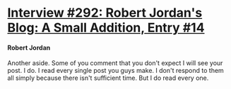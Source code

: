 # [Interview #292: Robert Jordan's Blog: A Small Addition, Entry #14](https://www.theoryland.com/intvmain.php?i=292#14)

#### Robert Jordan

Another aside. Some of you comment that you don't expect I will see your post. I do. I read every single post you guys make. I don't respond to them all simply because there isn't sufficient time. But I do read every one.

